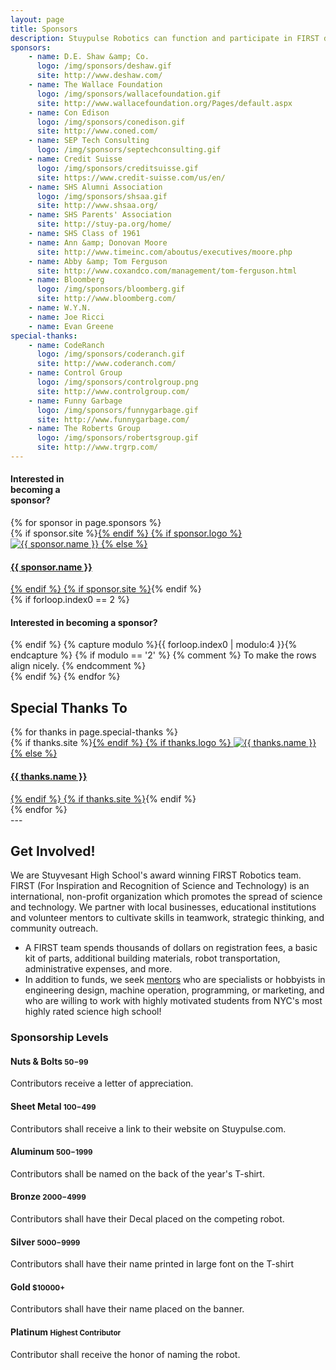```yaml
---
layout: page
title: Sponsors
description: Stuypulse Robotics can function and participate in FIRST due to the generous support of our many sponsors. All donations support the team and help to keep it running.
sponsors:
    - name: D.E. Shaw &amp; Co.
      logo: /img/sponsors/deshaw.gif
      site: http://www.deshaw.com/
    - name: The Wallace Foundation
      logo: /img/sponsors/wallacefoundation.gif
      site: http://www.wallacefoundation.org/Pages/default.aspx
    - name: Con Edison
      logo: /img/sponsors/conedison.gif
      site: http://www.coned.com/
    - name: SEP Tech Consulting
      logo: /img/sponsors/septechconsulting.gif
    - name: Credit Suisse
      logo: /img/sponsors/creditsuisse.gif
      site: https://www.credit-suisse.com/us/en/
    - name: SHS Alumni Association
      logo: /img/sponsors/shsaa.gif
      site: http://www.shsaa.org/
    - name: SHS Parents' Association
      site: http://stuy-pa.org/home/
    - name: SHS Class of 1961
    - name: Ann &amp; Donovan Moore
      site: http://www.timeinc.com/aboutus/executives/moore.php
    - name: Abby &amp; Tom Ferguson
      site: http://www.coxandco.com/management/tom-ferguson.html
    - name: Bloomberg
      logo: /img/sponsors/bloomberg.gif
      site: http://www.bloomberg.com/
    - name: W.Y.N.
    - name: Joe Ricci
    - name: Evan Greene
special-thanks:
    - name: CodeRanch
      logo: /img/sponsors/coderanch.gif
      site: http://www.coderanch.com/
    - name: Control Group
      logo: /img/sponsors/controlgroup.png
      site: http://www.controlgroup.com/
    - name: Funny Garbage
      logo: /img/sponsors/funnygarbage.gif
      site: http://www.funnygarbage.com/
    - name: The Roberts Group
      logo: /img/sponsors/robertsgroup.gif
      site: http://www.trgrp.com/
---
```

<div class="row">
    <div class="span3 visible-phone sponsor-logo-container">
        <div class="btn become-sponsor" style="width:100; max-width: 400px; margin-top: 10px;">
            <h4>Interested in becoming a sponsor?</h4>
        </div>
    </div>
{% for sponsor in page.sponsors %}
    <div class="span3 sponsor-logo-container">
        {% if sponsor.site %}<a href="{{ sponsor.site }}">{% endif %}
        {% if sponsor.logo %}
            <img class="sponsor-logo" alt="{{ sponsor.name }}" title="{{ sponsor.name }}" src="{{ sponsor.logo }}">
        {% else %}
            <div class="sponsor-text-sponsor-page"><h4><strong>{{ sponsor.name }}</strong></h4></div>
        {% endif %}
        {% if sponsor.site %}</a>{% endif %}
    </div>
    {% if forloop.index0 == 2 %}
        <div class="span3 hidden-phone">
            <div class="btn become-sponsor">
                <h4>Interested in becoming a sponsor?</h4>
            </div>
        </div>
</div>
<div class="row">
    {% endif %}
    {% capture modulo %}{{ forloop.index0 | modulo:4 }}{% endcapture %}
    {% if modulo == '2' %} {% comment %} To make the rows align nicely. {% endcomment %}
</div>
<div class="row">
    {% endif %}
{% endfor %}
</div>

## Special Thanks To

<div class="row">
{% for thanks in page.special-thanks %}
    <div class="span3 sponsor-logo-container">
        {% if thanks.site %}<a href="{{ thanks.site }}">{% endif %}
        {% if thanks.logo %}
            <img class="sponsor-logo" alt="{{ thanks.name }}" title="{{ thanks.name }}" src="{{ thanks.logo }}">
        {% else %}
            <div class="sponsor-text-sponsor-page"><h4><strong>{{ thanks.name }}</strong></h4></div>
        {% endif %}
        {% if thanks.site %}</a>{% endif %}
    </div>
{% endfor %}
</div>
---

## Get Involved!
We are Stuyvesant High School's award winning FIRST Robotics team.  FIRST (For Inspiration and Recognition of Science and Technology) is an international, non-profit organization which promotes the spread of science and technology. We partner with local businesses, educational institutions and volunteer mentors to cultivate skills in teamwork, strategic thinking, and community outreach.

- A FIRST team spends thousands of dollars on registration fees, a basic kit of parts, additional building materials, robot transportation, administrative expenses, and more.
- In addition to funds, we seek [mentors](/about/mentors/) who are specialists or hobbyists in engineering design, machine operation, programming, or marketing, and who are willing to work with highly motivated students from NYC's most highly rated science high school!

### Sponsorship Levels

#### Nuts &amp; Bolts <small>$50-$99</small>
Contributors receive a letter of appreciation.

#### Sheet Metal <small>$100-$499</small>
Contributors shall receive a link to their website on Stuypulse.com.

#### Aluminum <small>$500-$1999</small>
Contributors shall be named on the back of the year's T-shirt.

#### Bronze <small>$2000-$4999</small>
Contributors shall have their Decal placed on the competing robot. 

#### Silver <small>$5000-$9999</small>
Contributors shall have their name printed in large font on the T-shirt 

#### Gold <small>$10000+</small>
Contributors shall have their name placed on the banner. 

#### Platinum <small>Highest Contributor</small>
Contributor shall receive the honor of naming the robot.
